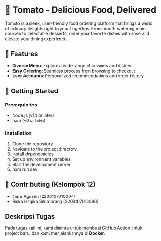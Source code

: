 # 🍅 Tomato - Delicious Food, Delivered

Tomato is a sleek, user-friendly food ordering platform that brings a world of culinary delights right to your fingertips. From mouth-watering main courses to delectable desserts, order your favorite dishes with ease and elevate your dining experience.

## 🌟 Features

- **Diverse Menu**: Explore a wide range of cuisines and dishes
- **Easy Ordering**: Seamless process from browsing to checkout
- **User Accounts**: Personalized recommendations and order history

## 🚀 Getting Started

### Prerequisites

- Node.js (v14 or later)
- npm (v6 or later)

### Installation

1. Clone the repository
2. Navigate to the project directory  
3. Install dependencies
4. Set up environment variables
5. Start the development server
6. npm run dev

## 🤝 Contributing (Kelompok 12)
- Tiara Agustin (2208107010004)
- Riska Haqika Situmorang (2208107010086)

## Deskripsi Tugas
Pada tugas kali ini, kami diminta untuk membuat GitHub Action untuk project baru.  dan  kami menjalankannya di **Docker**.
